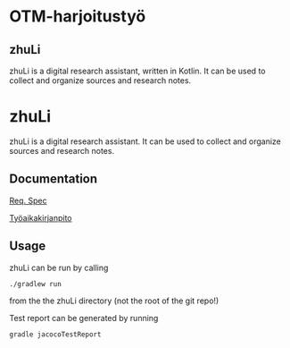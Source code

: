 # OTM-harjoitustyö

## zhuLi

zhuLi is a digital research assistant, written in Kotlin.
It can be used to collect and organize sources and research notes.

# zhuLi
zhuLi is a digital research assistant.
It can be used to collect and organize sources and research notes.

## Documentation

[Req. Spec](https://github.com/OAarne/otm-harjoitustyo/blob/master/zhuLi/documentation/requirements.md)

[Työaikakirjanpito](https://github.com/OAarne/otm-harjoitustyo/blob/master/zhuLi/documentation/tuntikirjanpito.md)

## Usage

zhuLi can be run by calling
```
./gradlew run
```
from the the zhuLi directory (not the root of the git repo!)

Test report can be generated by running

```
gradle jacocoTestReport
```
